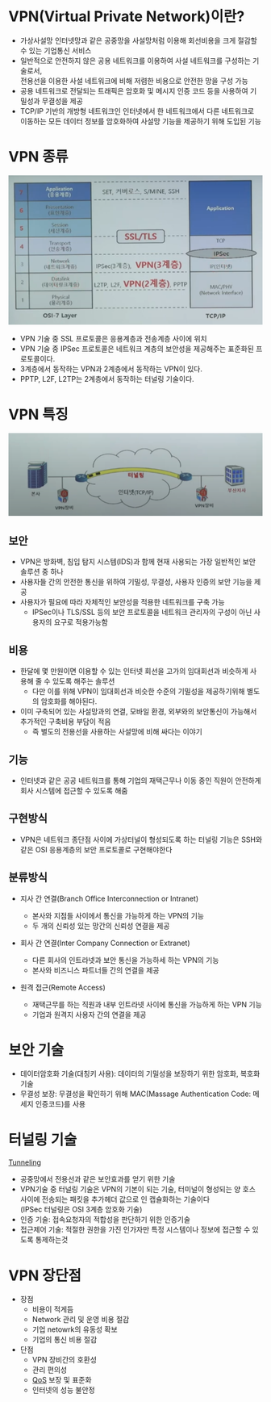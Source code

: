 # VPN(Virtual Private Network)이란?

* 가상사설망 인터넷망과 같은 공중망을 사설망처럼 이용해 회선비용을 크게 절감할 수 있는 기업통신 서비스
* 일반적으로 안전하지 않은 공용 네트워크를 이용하여 사설 네트워크를 구성하는 기술로서, <br/>
전용선을 이용한 사설 네트워크에 비해 저렴한 비용으로 안전한 망을 구성 가능
* 공용 네트워크로 전달되는 트래픽은 암호화 및 메시지 인증 코드 등을 사용하여 기밀성과 무결성을 제공
* TCP/IP 기반의 개방형 네트워크인 인터넷에서 한 네트워크에서 다른 네트워크로 이동하는 모든 데이터 정보를 암호화하여 사설망 기능을 제공하기 위해 도입된 기능

# VPN 종류 

![vpn_osi](../img/vpn.png)

* VPN 기술 중 SSL 프로토콜은 응용계층과 전송계층 사이에 위치
* VPN 기술 중 IPSec 프로토콜은 네트워크 계층의 보안성을 제공해주는 표준화된 프로토콜이다.
* 3계층에서 동작하는 VPN과 2계층에서 동작하는 VPN이 있다.
* PPTP, L2F, L2TP는 2계층에서 동작하는 터널링 기술이다.

# VPN 특징

![vpn](../img/vpn1.png)

## 보안
* VPN은 방화벽, 침입 탐지 시스템(IDS)과 함께 현재 사용되는 가장 일반적인 보안 솔루션 중 하나
* 사용자들 간의 안전한 통신을 위하여 기밀성, 무결성, 사용자 인증의 보안 기능을 제공
* 사용자가 필요에 따라 자체적인 보안성을 적용한 네트워크를 구축 가능
    * IPSec이나 TLS/SSL 등의 보안 프로토콜을 네트워크 관리자의 구성이 아닌 사용자의 요구로 적용가능함

## 비용
* 한달에 몇 만원이면 이용할 수 있는 인터넷 회선을 고가의 임대회선과 비슷하게 사용해 줄 수 있도록 해주는 솔루션<br/>
    * 다만 이를 위해 VPN이 임대회선과 비슷한 수준의 기밀성을 제공하기위해 별도의 암호화를 해야된다.
* 이미 구축되어 있는 사설망과의 연결, 모바일 환경, 외부와의 보안통신이 가능해서 추가적인 구축비용 부담이 적음    
    * 즉 별도의 전용선을 사용하는 사설망에 비해 싸다는 이야기
## 기능
* 인터넷과 같은 공공 네트워크를 통해 기업의 재택근무나 이동 중인 직원이 안전하게 회사 시스템에 접근할 수 있도록 해줌

## 구현방식
* VPN은 네트워크 종단점 사이에 가상터널이 형성되도록 하는 터널링 기능은 SSH와 같은 OSI 응용계층의 보안 프로토콜로 구현해야한다

## 분류방식
* 지사 간 연결(Branch Office Interconnection or Intranet)
    * 본사와 지점들 사이에서 통신을 가능하게 하는 VPN의 기능
    * 두 개의 신뢰성 있는 망간의 신뢰성 연결을 제공

* 회사 간 연결(Inter Company Connection or Extranet)
    * 다른 회사의 인트라넷과 보안 통신을 가능하세 하는 VPN의 기능
    * 본사와 비즈니스 파트너들 간의 연결을 제공

* 원격 접근(Remote Access)
    * 재택근무를 하는 직원과 내부 인트라넷 사이에 통신을 가능하게 하는 VPN 기능
    * 기업과 원격지 사용자 간의 연결을 제공

# 보안 기술
* 데이터암호화 기술(대칭키 사용): 데이터의 기밀성을 보장하기 위한 암호화, 복호화 기술
* 무결성 보장: 무결성을 확인하기 위해 MAC(Massage Authentication Code: 메세지 인증코드)를 사용

# 터널링 기술

[Tunneling](./tunneling.md)

* 공중망에서 전용선과 같은 보안효과를 얻기 위한 기술
* VPN기술 중 터널링 기술은 VPN의 기본이 되는 기술, 터미널이 형성되는 양 호스 사이에 전송되는 패킷을 추가헤더 값으로 인 캡슐화하는 기술이다
<br/> (IPSec 터널링은 OSI 3계층 암호화 기술)
* 인증 기술: 접속요청자의 적합성을 판단하기 위한 인증기술
* 접근제어 기술: 적절한 권한을 가진 인가자만 특정 시스템이나 정보에 접근할 수 있도록 통제하는것

# VPN 장단점

* 장점
    * 비용이 적게듬
    * Network 관리 및 운영 비용 절감
    * 기업 netowrk의 유동성 확보
    * 기업의 통신 비용 절감
* 단점
    * VPN 장비간의 호환성
    * 관리 편의성
    * [QoS](../qos.md) 보장 및 표준화
    * 인터넷의 성능 불안정
